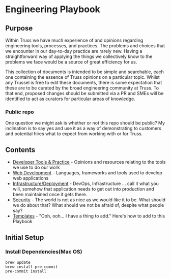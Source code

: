 # Engineering Playbook

## Purpose

Within Truss we have much experience of and opinions regarding engineering tools, processes, and practices. The problems and choices that we encounter in our day-to-day practice are rarely new. Having a straightforward way of applying the things we collectively know to the problems we face would be a source of great efficiency for us.

This collection of documents is intended to be simple and searchable, each one containing the essence of Truss opinions on a particular topic. Whilst any Trussel is free to edit these documents, there is some expectation that these are to be curated by the broad engineering community at Truss. To that end, proposed changes should be submitted via a PR and  SMEs will be identified to act as curators for particular areas of knowledge.

### Public repo

One question we might ask is whether or not this repo should be public? My inclination is to say yes and use it as a way of demonstrating to customers and potential hires what to expect from working with or for Truss.

## Contents

* [Developer Tools & Practice](./developing/README.md) - Opinions and resources relating to the tools we use to do our work
* [Web Development](./web/README.md) - Languages, frameworks and tools used to develop web applications
* [Infrastructure/Deployment](./infra/README.md) - DevOps, Infrastructure ... call it what you will, somehow that application needs to get out into production and been maintained once it gets there.
* [Security](./security/README.md) - The world is not as nice as we would like it to be. What should we do about that? What should we not be afraid of, despite what people say?
* [Templates](./templates/README.md) - "Ooh, ooh... I have a thing to add." Here's how to add to this Playbook

## Initial Setup

### Install Dependencies(Mac OS)

    brew update
    brew install pre-commit
    pre-commit install
